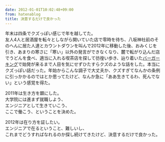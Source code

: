 ```yaml
---
date: 2012-01-01T10:02:48+09:00
from: hatenablog
title: 決意するだけで良かった
---
```


<p>年末は四条でクズっぽい感じで年を越してた。<br />
友人4人と居酒屋を転々としながら開いていた店で零時を待ち、八坂神社前のそのへんに居た人達とカウントダウンを叫んで2012年に移動した後、おみくじを引き、あまりの寒さに「寒い」以外の発言ができなくなり、麓で転がり込んだ店でうどんを食べ、適当に入れる喫茶店を探して彷徨い歩き、辿り着いた<a class="keyword" href="http://d.hatena.ne.jp/keyword/%A5%D0%A1%BC%A5%AC%A1%BC%A5%AD%A5%F3%A5%B0">バーガーキング</a>で始発が来るまで人目を気にせずひたすらクズのような話をした。本当にクズっぽい話だった。年始からこんな調子で大丈夫か、クズすぎてなんかの条例に引っかかるのではとか思ってたけど、なんか急に「ああ生きてるわ、死んでない」という感覚を得た。</p><p>2011年は生き方を顕にした。<br />
大学院には進まず就職しよう、<br />
エンジニアとして生きていこう、<br />
ここで働こう、ということを決めた。</p><p>2012年は在り方を証したい。<br />
エンジニアで在るということ、難しいし、<br />
これまでどうすればなれるのか探し続けてきたけど、決意するだけで良かった。</p>

